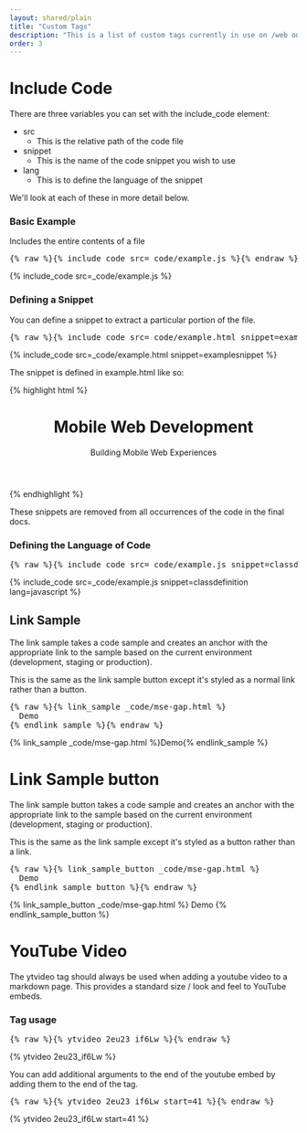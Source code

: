 ```yaml
---
layout: shared/plain
title: "Custom Tags"
description: "This is a list of custom tags currently in use on /web on Google Developers"
order: 3
---
```

# Include Code

There are three variables you can set with the include_code element:

- src
  - This is the relative path of the code file
- snippet
  - This is the name of the code snippet you wish to use
- lang
  - This is to define the language of the snippet

We'll look at each of these in more detail below.

### Basic Example

Includes the entire contents of a file

<pre>{% raw %}{% include_code src=_code/example.js %}{% endraw %}</pre>

{% include_code src=_code/example.js %}

### Defining a Snippet

You can define a snippet to extract a particular portion
of the file.

<pre>{% raw %}{% include_code src=_code/example.html snippet=examplesnippet %}{% endraw %}</pre>

{% include_code src=_code/example.html snippet=examplesnippet %}

The snippet is defined in example.html like so:

{% highlight html %}
<!-- // [START examplesnippet] -->
<header>
  <h1>Mobile Web Development</h1>
  <p>Building Mobile Web Experiences</p>
</header>
<!-- // [END examplesnippet] -->
{% endhighlight %}

These snippets are removed from all occurrences of the code in the final docs.

### Defining the Language of Code

<pre>{% raw %}{% include_code src=_code/example.js snippet=classdefinition lang=javascript %}{% endraw %}</pre>

{% include_code src=_code/example.js snippet=classdefinition lang=javascript %}

## Link Sample

The link sample takes a code sample and creates an anchor with the
appropriate link to the sample based on the current environment (development,
  staging or production).

This is the same as the link sample button except it's styled as a normal
link rather than a button.

<pre>{% raw %}{% link_sample _code/mse-gap.html %}
  Demo
{% endlink_sample %}{% endraw %}</pre>

{% link_sample _code/mse-gap.html %}Demo{% endlink_sample %}


# Link Sample button

The link sample button takes a code sample and creates an anchor with the
appropriate link to the sample based on the current environment (development,
  staging or production).

This is the same as the link sample except it's styled as a button rather than
a link.

<pre>{% raw %}{% link_sample_button _code/mse-gap.html %}
  Demo
{% endlink_sample_button %}{% endraw %}</pre>

{% link_sample_button _code/mse-gap.html %}
  Demo
{% endlink_sample_button %}



# YouTube Video

The ytvideo tag should always be used when adding a youtube video to
a markdown page. This provides a standard size / look and feel to YouTube
embeds.

### Tag usage

<pre>{% raw %}{% ytvideo 2eu23_if6Lw %}{% endraw %}</pre>

{% ytvideo 2eu23_if6Lw %}

You can add additional arguments to the end of the youtube embed by adding
them to the end of the tag.

<pre>{% raw %}{% ytvideo 2eu23_if6Lw start=41 %}{% endraw %}</pre>

{% ytvideo 2eu23_if6Lw start=41 %}
